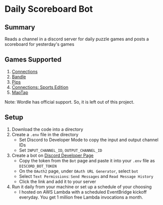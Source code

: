 # Daily Scoreboard Bot
## Summary
Reads a channel in a discord server for daily puzzle games and posts a scoreboard for yesterday's games
## Games Supported
1. [Connections](https://www.nytimes.com/games/connections)
2. [Bandle](https://bandle.app/daily)
3. [Pips](https://www.nytimes.com/games/pips)
4. [Connections: Sports Edition](https://www.nytimes.com/athletic/connections-sports-edition)
5. [MapTap](https://maptap.gg)

Note: Wordle has official support. So, it is left out of this project.
## Setup
1. Download the code into a directory
2. Create a `.env` file in the directory
    - Set Discord to Developer Mode to copy the input and output channel IDs
    - Set `INPUT_CHANNEL_ID`, `OUTPUT_CHANNEL_ID`
3. Create a bot on [Discord Developer Page](https://discord.com/developers/applications)
    - Copy the token from the `Bot` page and paste it into your `.env` file as `DISCORD_BOT_TOKEN`
    - On the `OAuth2` page, under `OAuth URL Generator`, select `bot`
    - Select `Text Permissions`: `Send Messages` and `Read Message History`
    - Click the link and add it to your server
4. Run it daily from your machine or set up a schedule of your choosing
    - I hosted on AWS Lambda with a scheduled EventBridge kickoff everyday. You get 1 million free Lambda invocations a month.